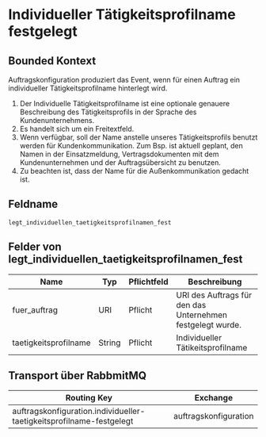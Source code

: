 # Individueller Tätigkeitsprofilname festgelegt

## Bounded Kontext

Auftragskonfiguration produziert das Event, wenn für einen Auftrag ein individueller Tätigkeitsprofilname hinterlegt wird.

1.  Der Individuelle Tätigkeitsprofilname ist eine optionale genauere Beschreibung des Tätigkeitsprofils in der Sprache des Kundenunternehmens.
2.  Es handelt sich um ein Freitextfeld.
3.  Wenn verfügbar, soll der Name anstelle unseres Tätigkeitsprofils benutzt werden für Kundenkommunikation. Zum Bsp. ist aktuell geplant, den Namen in der Einsatzmeldung, Vertragsdokumenten mit dem Kundenunternehmen und der Auftragsübersicht zu benutzen.
4.  Zu beachten ist, dass der Name für die Außenkommunikation gedacht ist.

## Feldname

`legt_individuellen_taetigkeitsprofilnamen_fest`

## Felder von legt_individuellen_taetigkeitsprofilnamen_fest

| Name                  | Typ    | Pflichtfeld | Beschreibung                                               |
| --------------------- | ------ | ----------- | ---------------------------------------------------------- |
| fuer_auftrag          | URI    | Pflicht     | URI des Auftrags für den das Unternehmen festgelegt wurde. |
| taetigkeitsprofilname | String | Pflicht     | Individueller Tätikeitsprofilname                          |

## Transport über RabbmitMQ

| Routing Key                                                          | Exchange              |
| -------------------------------------------------------------------- | --------------------- |
| auftragskonfiguration.individueller-taetigkeitsprofilname-festgelegt | auftragskonfiguration |
